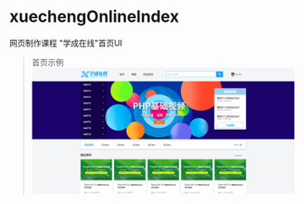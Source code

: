 # xuechengOnlineIndex
网页制作课程 "学成在线"首页UI
>首页示例
![首页示例图](https://github.com/Fjaxzhy/xuechengOnlineIndex/blob/main/%E9%A6%96%E9%A1%B5%E7%A4%BA%E4%BE%8B.PNG)
